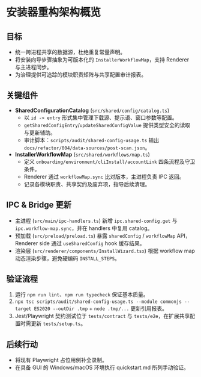 # 安装器重构架构概览

## 目标
- 统一跨进程共享的数据源，杜绝重复常量声明。
- 将安装向导步骤抽象为可版本化的 `InstallerWorkflowMap`，支持 Renderer 与主进程同步。
- 为治理提供可追踪的模块职责矩阵与共享配置审计报表。

## 关键组件
- **SharedConfigurationCatalog** (`src/shared/config/catalog.ts`)
  - 以 `id -> entry` 形式集中管理下载源、提示语、窗口参数等配置。
  - `getSharedConfigEntry`/`updateSharedConfigValue` 提供类型安全的读取与更新辅助。
  - 审计脚本：`scripts/audit/shared-config-usage.ts` 输出 `docs/refactor/004/data-sources/post-scan.json`。
- **InstallerWorkflowMap** (`src/shared/workflows/map.ts`)
  - 定义 `onboarding/environment/cliInstall/accountLink` 四条流程及守卫条件。
  - Renderer 通过 `workflowMap.sync` 比对版本，主进程负责 IPC 返回。
  - 记录各模块职责、共享契约及废弃项，指导后续清理。

## IPC & Bridge 更新
- 主进程 (`src/main/ipc-handlers.ts`) 新增 `ipc.shared-config.get` 与 `ipc.workflow-map.sync`，并在 handlers 中复用 catalog。
- 预加载 (`src/preload/preload.ts`) 暴露 `sharedConfig` / `workflowMap` API，Renderer side 通过 `useSharedConfig` hook 缓存结果。
- 渲染层 (`src/renderer/components/InstallWizard.tsx`) 根据 workflow map 动态渲染步骤，避免硬编码 `INSTALL_STEPS`。

## 验证流程
1. 运行 `npm run lint`、`npm run typecheck` 保证基本质量。
2. `npx tsc scripts/audit/shared-config-usage.ts --module commonjs --target ES2020 --outDir .tmp` + `node .tmp/...` 更新引用报表。
3. Jest/Playwright 契约测试位于 `tests/contract` 与 `tests/e2e`，在扩展共享配置时需更新 `tests/setup.ts`。

## 后续行动
- 将现有 Playwright 占位用例补全录制。
- 在具备 GUI 的 Windows/macOS 环境执行 quickstart.md 所列手动验证。
